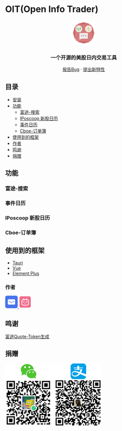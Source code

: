 # OIT(Open Info Trader)

<p align="center">
  <a href="https://github.com/ZZHENJIE/OpenInfoTrader">
    <img src="app-icon.png" alt="Logo" width="80" height="80">
  </a>

  <h3 align="center">一个开源的美股日内交易工具</h3>
  <p align="center">
    <a href="https://github.com/ZZHENJIE/OpenInfoTrader/issues">报告Bug</a>
    ·
    <a href="https://github.com/ZZHENJIE/OpenInfoTrader/issues">提出新特性</a>
  </p>
</p>

## 目录
- [安装](https://github.com/ZZHENJIE/OpenInfoTrader/releases)
- [功能](#功能)
    - [富途-搜索](#富途-搜索)
    - [IPoscoop 新股日历](#iposcoop-新股日历)
    - [事件日历](#事件日历)
    - [Cboe-订单簿](#cboe-订单簿)
- [使用到的框架](#使用到的框架)
- [作者](#作者)
- [鸣谢](#鸣谢)
- [捐赠](捐赠)

## 功能

### 富途-搜索

### 事件日历

### IPoscoop 新股日历

### Cboe-订单簿

## 使用到的框架

- [Tauri](https://github.com/tauri-apps/tauri)
- [Vue](https://github.com/vuejs/)
- [Element Plus](https://github.com/element-plus/element-plus)

### 作者
<a href="mailto:zhongzhenjie0729@outlook.com">
    <svg width="40" height="40" t="1729471252744" class="icon" viewBox="0 0 1024 1024" version="1.1" xmlns="http://www.w3.org/2000/svg" p-id="4307" width="200" height="200"><path d="M873.472 0H150.528C67.584 0 0 67.584 0 150.528v722.944C0 956.416 67.584 1024 150.528 1024h722.944c82.944 0 150.528-67.584 150.528-150.528V150.528C1024 67.584 956.416 0 873.472 0z m-61.952 656.896c0 41.472-33.792 74.752-74.752 74.752H287.232c-41.472 0-74.752-33.28-74.752-74.752V367.104c0-41.472 33.28-74.752 74.752-74.752h449.024c41.472 0 74.752 33.28 74.752 74.752v289.792z" fill="#4873ED" p-id="4308"></path><path d="M712.192 427.008L512 556.032 311.808 427.008c-9.216-6.144-21.504-3.072-27.648 6.144-6.144 9.216-3.072 21.504 6.144 27.648l210.944 135.68c3.072 2.048 7.168 3.072 10.752 3.072 3.584 0 7.68-1.024 10.752-3.072L733.696 460.8a20.48 20.48 0 0 0 6.144-27.648 20.48 20.48 0 0 0-27.648-6.144z" fill="#4873ED" p-id="4309"></path></svg>
</a>
<a href="https://space.bilibili.com/1362205077">
    <svg width="40" height="40" t="1729471351459" class="icon" viewBox="0 0 1024 1024" version="1.1" xmlns="http://www.w3.org/2000/svg" p-id="5303" width="200" height="200"><path d="M729.32864 373.94944c-9.79456-5.94432-19.06176-6.784-19.14368-6.784l-1.06496-0.0512c-57.20064-3.8656-121.1648-5.83168-190.12608-5.83168l-13.98784 0.00512c-68.95616 0-132.92544 1.96096-190.12096 5.83168l-1.06496 0.0512c-0.08192 0-9.34912 0.83968-19.14368 6.784-15.04768 9.12896-24.27392 25.94816-27.4176 49.9712-10.07104 76.91264-4.38272 173.64992 0.18944 251.392 2.93888 49.96608 33.408 62.45888 85.04832 67.1488 10.78272 0.98816 69.08928 5.86752 159.50848 5.89312v-0.00512c90.4192-0.02048 148.72576-4.90496 159.5136-5.888 51.64032-4.68992 82.10944-17.18272 85.0432-67.1488 4.57728-77.74208 10.26048-174.47936 0.18944-251.392-3.1488-24.02816-12.37504-40.84736-27.42272-49.97632z m-390.9888 172.71808a23.64928 23.64928 0 0 1-31.68768-10.84416 23.68 23.68 0 0 1 10.84416-31.68768c2.03776-1.00352 50.69312-24.72448 110.5408-43.06432a23.68 23.68 0 1 1 13.88032 45.29152c-56.2944 17.24928-103.11168 40.07424-103.5776 40.30464z m268.89728 35.88608c-0.44032 2.23232-11.26912 54.64064-50.93888 54.64064-21.44256 0-36.10112-14.04928-44.98432-26.77248-8.69376 12.70784-22.80448 26.77248-42.65472 26.77248-35.5328 0-50.13504-48.26624-51.68128-53.77024a11.3664 11.3664 0 0 1 21.87776-6.1696c2.74944 9.6512 14.1312 37.20192 29.7984 37.20192 16.37376 0 28.89216-23.64416 31.98464-31.92832a11.37152 11.37152 0 0 1 10.6496-7.38816h0.06144c4.76672 0.03072 9.0112 3.02592 10.62912 7.50592 0.10752 0.28672 11.96544 31.81568 34.31424 31.81568 20.864 0 28.56448-35.95264 28.64128-36.32128a11.34592 11.34592 0 0 1 13.35808-8.93952 11.36128 11.36128 0 0 1 8.94464 13.35296z m110.11584-46.73536a23.68 23.68 0 0 1-31.68256 10.84416c-0.47104-0.2304-47.47264-23.1168-103.57248-40.30976a23.69024 23.69024 0 0 1-15.70816-29.58336 23.66976 23.66976 0 0 1 29.57824-15.70304c59.84768 18.33984 108.49792 42.0608 110.55104 43.06432a23.68 23.68 0 0 1 10.83392 31.68768z" fill="#F16C8D" p-id="5304"></path><path d="M849.92 51.2H174.08c-67.8656 0-122.88 55.0144-122.88 122.88v675.84c0 67.87072 55.0144 122.88 122.88 122.88h675.84c67.87072 0 122.88-55.00928 122.88-122.88V174.08c0-67.86048-55.00928-122.88-122.88-122.88z m-36.60288 627.45088c-2.62656 44.57984-21.82144 78.63296-55.51616 98.48832-25.68192 15.13472-54.17472 19.48672-81.13664 21.9392-32.45568 2.94912-92.71808 6.09792-164.66432 6.1184-71.94112-0.02048-132.20864-3.16416-164.66432-6.1184-26.96192-2.45248-55.45472-6.80448-81.13152-21.9392-33.69472-19.85536-52.8896-53.90336-55.51104-98.4832-4.70528-80.13312-10.5728-179.85536 0.19456-262.10816C221.5424 335.16544 280.99072 311.57248 311.5008 310.37952a2482.64192 2482.64192 0 0 1 81.42336-4.08576c-7.53664-8.53504-19.88096-23.3216-28.81536-38.11328-13.73696-22.73792 8.52992-41.68704 8.52992-41.68704s23.68-20.36736 44.52864 5.21216c15.69792 19.26656 38.37952 55.99744 48.61952 72.95488l53.20704-0.21504c13.2608 0 26.33216 0.07168 39.2192 0.21504 10.24-16.95744 32.9216-53.6832 48.61952-72.95488 20.84352-25.57952 44.52864-5.21216 44.52864-5.21216s22.26176 18.94912 8.5248 41.68704c-8.9344 14.79168-21.27872 29.57824-28.81536 38.11328 28.35968 0.97792 55.56224 2.33984 81.42336 4.08064 30.5152 1.19808 89.9584 24.79104 100.61312 106.17344 10.7776 82.24768 4.9152 181.96992 0.20992 262.10304z" fill="#F16C8D" p-id="5305"></path></svg>
</a>

## 鸣谢

[富途Quote-Token生成](https://blog.csdn.net/2401_85517453/article/details/141205148)

## 捐赠

<img src="./public/donation.png" width="310" height="200">
